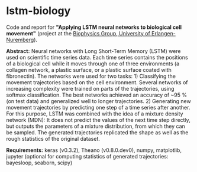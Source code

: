 # lstm-biology

Code and report for **"Applying LSTM neural networks to biological cell movement"** (project at the [Biophysics Group,  University of Erlangen-Nuremberg](http://lpmt.biomed.uni-erlangen.de/group)).

**Abstract:** Neural networks with Long Short-Term Memory (LSTM) were used on scientific time series 
data. Each time series contains the positions of a biological cell while it moves through one 
of three environments (a collagen network, a plastic surface, or a plastic surface coated with 
fibronectin). The networks were used for two tasks: 1) Classifying the movement trajectories 
based on the cell environment. Several networks of increasing complexity were trained on 
parts  of  the  trajectories,  using  softmax  classification.  The  best  networks  achieved  an 
accuracy of ~95 % (on test data) and generalized well to longer trajectories. 2) Generating 
new  movement  trajectories  by  predicting  one  step  of  a  time  series  after  another.  For  this 
purpose, LSTM was combined with the idea of a mixture density network (MDN): It does not 
predict  the  values  of  the  next  time  step  directly,  but  outputs  the  parameters  of  a  mixture 
distribution,  from  which  they  can  be  sampled.  The  generated  trajectories  replicated  the 
shape as well as the rough statistics of the original dataset.  

**Requirements:** keras (v0.3.2), Theano (v0.8.0.dev0), numpy, matplotlib, jupyter (optional for computing statistics of generated trajectories: bayesloop, seaborn, scipy)
